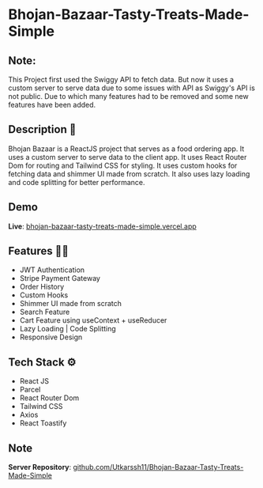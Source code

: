 # Bhojan-Bazaar-Tasty-Treats-Made-Simple

## Note:

This Project first used the Swiggy API to fetch data. But now it uses a custom server to serve data due to some issues with API as Swiggy's API is not public. Due to which many features had to be removed and some new features have been added.

## Description 📝

Bhojan Bazaar is a ReactJS project that serves as a food ordering app. It uses a custom server to serve data to the client app. It uses React Router Dom for routing and Tailwind CSS for styling. It uses custom hooks for fetching data and shimmer UI made from scratch. It also uses lazy loading and code splitting for better performance.

## Demo

**Live**: [bhojan-bazaar-tasty-treats-made-simple.vercel.app](https://bhojan-bazaar-tasty-treats-made-simple.vercel.app/)

## Features 🧑‍💻

- JWT Authentication
- Stripe Payment Gateway
- Order History
- Custom Hooks
- Shimmer UI made from scratch
- Search Feature
- Cart Feature using useContext + useReducer
- Lazy Loading | Code Splitting
- Responsive Design

## Tech Stack ⚙️

- React JS
- Parcel
- React Router Dom
- Tailwind CSS
- Axios
- React Toastify

## Note

**Server Repository**: [github.com/Utkarssh11/Bhojan-Bazaar-Tasty-Treats-Made-Simple](https://github.com/Utkarssh11/Bhojan-Bazaar-Tasty-Treats-Made-Simple)


